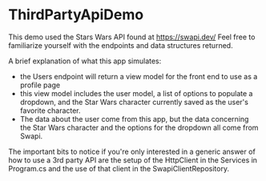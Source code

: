 # ThirdPartyApiDemo

This demo used the Stars Wars API found at https://swapi.dev/
Feel free to familiarize yourself with the endpoints and data structures returned.

A brief explanation of what this app simulates:
- the Users endpoint will return a view model for the front end to use as a profile page
- this view model includes the user model, a list of options to populate a dropdown, and the Star Wars character currently saved as the user's favorite character.
- The data about the user come from this app, but the data concerning the Star Wars character and the options for the dropdown all come from Swapi.

The important bits to notice if you're only interested in a generic answer of how to use a 3rd party API are the setup of the HttpClient in the Services in Program.cs and the use of that client in the SwapiClientRepository.
